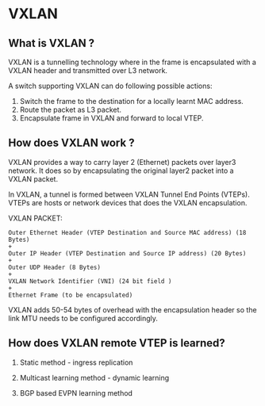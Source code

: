# VXLAN

## What is VXLAN ?

VXLAN is a tunnelling technology where in the frame is encapsulated with a VXLAN header and transmitted over L3 network.

A switch supporting VXLAN can do following possible actions:
1. Switch the frame to the destination for a locally learnt MAC address.
2. Route the packet as L3 packet.
3. Encapsulate frame in VXLAN and forward to local VTEP.

## How does VXLAN work ?

VXLAN provides a way to carry layer 2 (Ethernet) packets over layer3 network. It does so by encapsulating the original layer2 packet into a VXLAN packet.

In VXLAN, a tunnel is formed between VXLAN Tunnel End Points (VTEPs). VTEPs are hosts or network devices that does the VXLAN encapsulation.

VXLAN PACKET:

```
Outer Ethernet Header (VTEP Destination and Source MAC address) (18 Bytes)
+
Outer IP Header (VTEP Destination and Source IP address) (20 Bytes)
+
Outer UDP Header (8 Bytes)
+
VXLAN Network Identifier (VNI) (24 bit field )
+
Ethernet Frame (to be encapsulated)
```

VXLAN adds 50-54 bytes of overhead with the encapsulation header so the link MTU needs to be configured accordingly.

## How does VXLAN remote VTEP is learned?

1. Static method - ingress replication 

2. Multicast learning method - dynamic learning

3. BGP based EVPN learning method 
